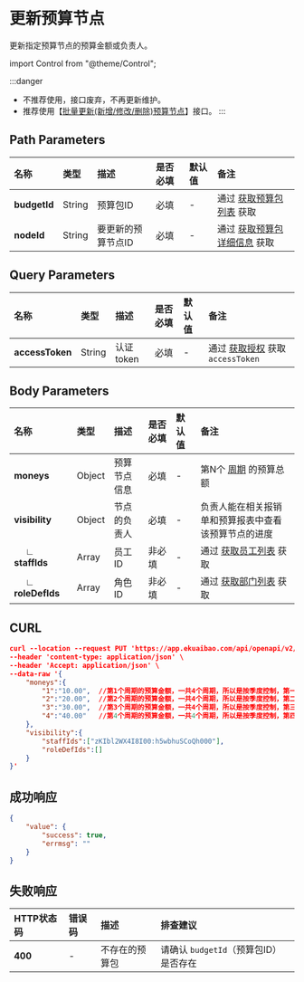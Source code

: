 # 更新预算节点
更新指定预算节点的预算金额或负责人。

import Control from "@theme/Control";

<Control
method="PUT"
url="/api/openapi/v2/budgets/$`budgetId`/node/$`nodeId`/update"
/>

:::danger
- 不推荐使用，接口废弃，不再更新维护。
- 推荐使用【[批量更新(新增/修改/删除)预算节点](/docs/open-api/budget/batch-pdate-budget-node)】接口。
:::

## Path Parameters

| 名称 | 类型 | 描述 | 是否必填 | 默认值 | 备注 |
| :--- | :--- | :--- | :--- |:--- | :--- |
| **budgetId** | String | 预算包ID         | 必填 | - | 通过 [获取预算包列表](/docs/open-api/budget/get-budget-list) 获取 |
| **nodeId** | String   | 要更新的预算节点ID | 必填 | - | 通过 [获取预算包详细信息](/docs/open-api/budget/get-budget-details) 获取 |

## Query Parameters

| 名称 | 类型 | 描述 | 是否必填 | 默认值 | 备注 |
| :--- | :--- | :--- | :--- |:--- | :--- |
| **accessToken** | String | 认证token | 必填 | - | 通过 [获取授权](/docs/open-api/getting-started/auth) 获取 `accessToken` |

## Body Parameters

| 名称 | 类型 | 描述 | 是否必填 | 默认值 | 备注 |
| :--- | :--- | :--- | :--- |:--- | :--- |
|**moneys**              | Object | 预算节点信息 | 必填   | - | 第N个 [周期](/docs/open-api/budget/question-answer#问题二) 的预算总额 | 
|**visibility**          | Object | 节点的负责人 | 必填   | - | 负责人能在相关报销单和预算报表中查看该预算节点的进度 |
|**&emsp; ∟ staffIds**  | Array  | 员工ID      | 非必填 | - | 通过 [获取员工列表](/docs/open-api/corporation/get-all-staffs) 获取 |
|**&emsp; ∟ roleDefIds**| Array  | 角色ID      | 非必填 | - | 通过 [获取部门列表](/docs/open-api/corporation/get-departments) 获取 |

## CURL
```json
curl --location --request PUT 'https://app.ekuaibao.com/api/openapi/v2/budgets/$u6wbqiMW0Yqo00/node/$1597314291146001/update?accessToken=f_kbtOJVVwdo00' \
--header 'content-type: application/json' \
--header 'Accept: application/json' \
--data-raw '{
    "moneys":{
        "1":"10.00",  //第1个周期的预算金额，一共4个周期，所以是按季度控制，第一季度的预算金额
        "2":"20.00",  //第2个周期的预算金额，一共4个周期，所以是按季度控制，第二季度的预算金额
        "3":"30.00",  //第3个周期的预算金额，一共4个周期，所以是按季度控制，第三季度的预算金额
        "4":"40.00"   //第4个周期的预算金额，一共4个周期，所以是按季度控制，第四季度的预算金额
    },
    "visibility":{
        "staffIds":["zKIbl2WX4I8I00:h5wbhuSCoQh000"],
        "roleDefIds":[]
    }
}'
```

## 成功响应
```json
{
    "value": {
        "success": true,
        "errmsg": ""
    }
} 
```

## 失败响应

| HTTP状态码 | 错误码 | 描述 | 排查建议 |
| :--- | :--- | :--- | :--- |
| **400** | - | 不存在的预算包 | 请确认 `budgetId`（预算包ID）是否存在 |








